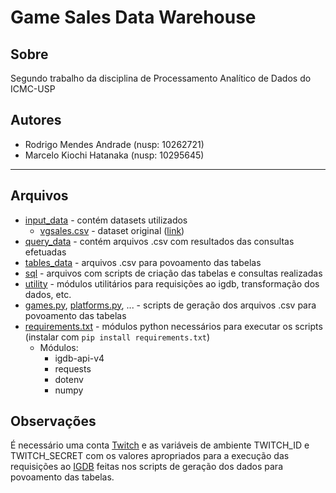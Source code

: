 # Game Sales Data Warehouse

## Sobre

Segundo trabalho da disciplina de Processamento Analítico de Dados do ICMC-USP

## Autores

- Rodrigo Mendes Andrade (nusp: 10262721)
- Marcelo Kiochi Hatanaka (nusp: 10295645)


---


## Arquivos

- [input_data](./input_data/) - contém datasets utilizados
  - [vgsales.csv](./input_data/vgsales.csv) - dataset original ([link](https://www.kaggle.com/ashaheedq/video-games-sales-2019))
- [query_data](./query_data/) - contém arquivos .csv com resultados das consultas efetuadas
- [tables_data](./tables_data) - arquivos .csv para povoamento das tabelas
- [sql](./sql) - arquivos com scripts de criação das tabelas e consultas realizadas
- [utility](./utility/) - módulos utilitários para requisições ao igdb, transformação dos dados, etc.
- [games.py](games.py), [platforms.py](platforms.py), ... - scripts de geração dos arquivos .csv para povoamento das tabelas
- [requirements.txt](requirements.txt) - módulos python necessários para executar os scripts (instalar com ```pip install requirements.txt```)
  - Módulos:
    - igdb-api-v4
    - requests
    - dotenv
    - numpy

## Observações

É necessário uma conta [Twitch](https://www.twitch.tv) e as variáveis de ambiente TWITCH_ID e TWITCH_SECRET com os valores apropriados para a execução das requisições ao [IGDB](https://api-docs.igdb.com/#about) feitas nos scripts de geração dos dados para povoamento das tabelas.